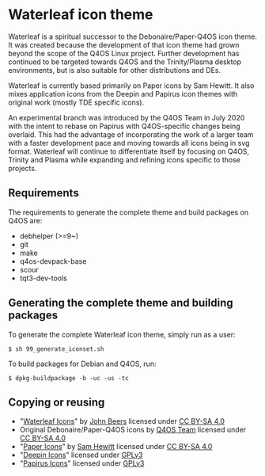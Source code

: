 # Waterleaf icon theme

Waterleaf is a spiritual successor to the Debonaire/Paper-Q4OS icon theme. It was created because the development of that icon theme had grown beyond the scope of the Q4OS Linux project. Further development has continued to be targeted towards Q4OS and the Trinity/Plasma desktop environments, but is also suitable for other distributions and DEs.

Waterleaf is currently based primarily on Paper icons by Sam Hewitt. It also mixes application icons from the Deepin and Papirus icon themes with original work (mostly TDE specific icons).

An experimental branch was introduced by the Q4OS Team in July 2020 with the intent to rebase on Papirus with Q4OS-specific changes being overlaid. This had the advantage of incorporating the work of a larger team with a faster development pace and moving towards all icons being in svg format. Waterleaf will continue to differentiate itself by focusing on Q4OS, Trinity and Plasma while expanding and refining icons specific to those projects.

## Requirements

The requirements to generate the complete theme and build packages on Q4OS are:

- debhelper (>=9~)
- git
- make
- q4os-devpack-base
- scour
- tqt3-dev-tools

## Generating the complete theme and building packages

To generate the complete Waterleaf icon theme, simply run as a user:

```$ sh 99_generate_iconset.sh```

To build packages for Debian and Q4OS, run:

```$ dpkg-buildpackage -b -uc -us -tc```

## Copying or reusing
- "[Waterleaf Icons](https://github.com/jaerrib/waterleaf-icon-theme)" by [John Beers](https://github.com/jaerrib/) licensed under [CC BY-SA 4.0](http://creativecommons.org/licenses/by-sa/4.0/)
- Original Debonaire/Paper-Q4OS icons by [Q4OS Team](https://github.com/q4osteam) licensed under [CC BY-SA 4.0](http://creativecommons.org/licenses/by-sa/4.0/)
- "[Paper Icons](http://snwh.org/paper/icons)" by [Sam Hewitt](http://samuelhewitt.com/) licensed under [CC BY-SA 4.0](http://creativecommons.org/licenses/by-sa/4.0/)
- "[Deepin Icons](https://github.com/linuxdeepin/deepin-icon-theme)" licensed under [GPLv3](https://www.gnu.org/licenses/gpl-3.0.html)
- "[Papirus Icons]( https://git.io/papirus-icon-theme)" licensed under [GPLv3](https://www.gnu.org/licenses/gpl-3.0.html)
